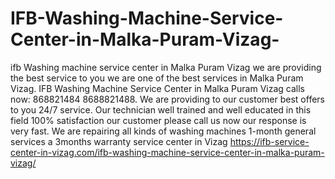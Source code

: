 # IFB-Washing-Machine-Service-Center-in-Malka-Puram-Vizag-
ifb Washing machine service center in Malka Puram Vizag we are providing the best service to you we are one of the best services in Malka Puram Vizag. IFB Washing Machine Service Center in Malka Puram Vizag calls now: 868821484 8688821488. We are providing to our customer best offers to you 24/7 service. Our technician well trained and well educated in this field 100% satisfaction our customer please call us now our response is very fast. We are repairing all kinds of washing machines 1-month general services a 3months warranty service center in Vizag https://ifb-service-center-in-vizag.com/ifb-washing-machine-service-center-in-malka-puram-vizag/
